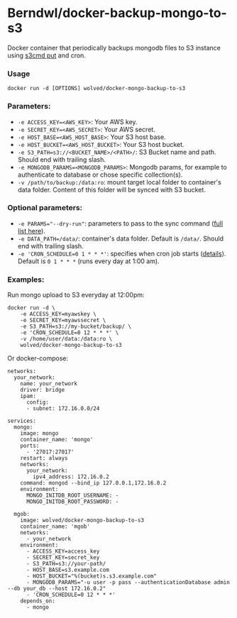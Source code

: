 Berndwl/docker-backup-mongo-to-s3
======================

Docker container that periodically backups mongodb files to S3 instance using [s3cmd put](http://s3tools.org/s3cmd-sync) and cron.

### Usage

    docker run -d [OPTIONS] wolved/docker-mongo-backup-to-s3

### Parameters:

* `-e ACCESS_KEY=<AWS_KEY>`: Your AWS key.
* `-e SECRET_KEY=<AWS_SECRET>`: Your AWS secret.
* `-e HOST_BASE=<AWS_HOST_BASE>`: Your S3 host base.
* `-e HOST_BUCKET=<AWS_HOST_BUCKET>`: Your S3 host bucket.
* `-e S3_PATH=s3://<BUCKET_NAME>/<PATH>/`: S3 Bucket name and path. Should end with trailing slash.
* `-e MONGODB_PARAMS=<MONGODB_PARAMS>`: Mongodb params, for example to authenticate to database or chose specific collection(s).
* `-v /path/to/backup:/data:ro`: mount target local folder to container's data folder. Content of this folder will be synced with S3 bucket.

### Optional parameters:

* `-e PARAMS="--dry-run"`: parameters to pass to the sync command ([full list here](http://s3tools.org/usage)).
* `-e DATA_PATH=/data/`: container's data folder. Default is `/data/`. Should end with trailing slash.
* `-e 'CRON_SCHEDULE=0 1 * * *'`: specifies when cron job starts ([details](http://en.wikipedia.org/wiki/Cron)). Default is `0 1 * * *` (runs every day at 1:00 am).

### Examples:

Run mongo upload to S3 everyday at 12:00pm:

    docker run -d \
        -e ACCESS_KEY=myawskey \
        -e SECRET_KEY=myawssecret \
        -e S3_PATH=s3://my-bucket/backup/ \
        -e 'CRON_SCHEDULE=0 12 * * *' \
        -v /home/user/data:/data:ro \
        wolved/docker-mongo-backup-to-s3
        
Or docker-compose:


    networks:
      your_network:
        name: your_network
        driver: bridge
        ipam:
          config:
          - subnet: 172.16.0.0/24

    services:
      mongo:
        image: mongo
        container_name: 'mongo'
        ports:
          - '27017:27017'
        restart: always
        networks: 
          your_network:
            ipv4_address: 172.16.0.2
        command: mongod --bind_ip 127.0.0.1,172.16.0.2
        environment:
          MONGO_INITDB_ROOT_USERNAME: -
          MONGO_INITDB_ROOT_PASSWORD: -

      mgob:
        image: wolved/docker-mongo-backup-to-s3
        container_name: 'mgob'
        networks: 
          - your_network
        environment:
          - ACCESS_KEY=access_key
          - SECRET_KEY=secret_key
          - S3_PATH=s3://your-path/
          - HOST_BASE=s3.example.com
          - HOST_BUCKET="%(bucket)s.s3.example.com"
          - MONGODB_PARAMS="-u user -p pass --authenticationDatabase admin --db your_db --host 172.16.0.2"
          - 'CRON_SCHEDULE=0 12 * * *'
        depends_on:
          - mongo  
